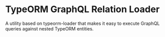 # TypeORM GraphQL Relation Loader

A utility based on typeorm-loader that makes it easy to execute GraphQL queries against nested TypeORM entities. 